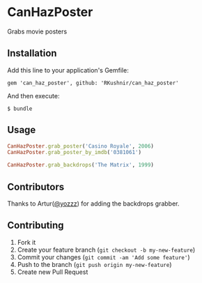 # CanHazPoster

Grabs movie posters

## Installation

Add this line to your application's Gemfile:

    gem 'can_haz_poster', github: 'RKushnir/can_haz_poster'

And then execute:

    $ bundle

## Usage

```ruby
CanHazPoster.grab_poster('Casino Royale', 2006)
CanHazPoster.grab_poster_by_imdb('0381061')

CanHazPoster.grab_backdrops('The Matrix', 1999)
```

## Contributors
Thanks to Artur([@yozzz](https://github.com/yozzz)) for adding the backdrops grabber.

## Contributing

1. Fork it
2. Create your feature branch (`git checkout -b my-new-feature`)
3. Commit your changes (`git commit -am 'Add some feature'`)
4. Push to the branch (`git push origin my-new-feature`)
5. Create new Pull Request
